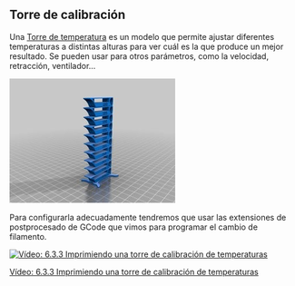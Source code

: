 ## Torre de calibración

Una [Torre de temperatura](https://www.thingiverse.com/thing:2729076) es un modelo que permite ajustar diferentes temperaturas a distintas alturas para ver cuál es la que produce un mejor resultado. Se pueden usar para otros parámetros, como la velocidad, retracción, ventilador...

![Torre de calibración](./images/torreCalibracion.jpg)

Para configurarla adecuadamente tendremos que usar las extensiones de postprocesado de GCode que vimos para programar el cambio de filamento.


[![Vídeo: 6.3.3  Imprimiendo una torre de calibración de temperaturas](https://img.youtube.com/vi/7-knmedhClQ/0.jpg)](https://drive.google.com/file/d/10u6iNK7vo35aNoyceqQ65XKQMENydvia/view?usp=sharing)


[Vídeo: 6.3.3  Imprimiendo una torre de calibración de temperaturas](https://drive.google.com/file/d/10u6iNK7vo35aNoyceqQ65XKQMENydvia/view?usp=sharing)

